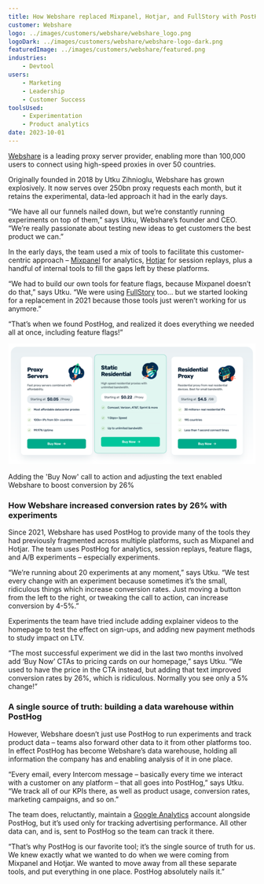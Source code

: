 ```yaml
---
title: How Webshare replaced Mixpanel, Hotjar, and FullStory with PostHog
customer: Webshare
logo: ../images/customers/webshare/webshare_logo.png
logoDark: ../images/customers/webshare/webshare-logo-dark.png
featuredImage: ../images/customers/webshare/featured.png
industries:
    - Devtool
users:
    - Marketing
    - Leadership
    - Customer Success
toolsUsed:
    - Experimentation
    - Product analytics
date: 2023-10-01
---
```


[Webshare](https://www.webshare.io/homepage) is a leading proxy server provider, enabling more than 100,000 users to connect using high-speed proxies in over 50 countries. 

Originally founded in 2018 by Utku Zihnioglu, Webshare has grown explosively. It now serves over 250bn proxy requests each month, but it retains the experimental, data-led approach it had in the early days. 

“We have all our funnels nailed down, but we’re constantly running experiments on top of them,” says Utku, Webshare’s founder and CEO. “We’re really passionate about testing new ideas to get customers the best product we can.”

In the early days, the team used a mix of tools to facilitate this customer-centric approach – [Mixpanel](/blog/best-mixpanel-alternatives) for analytics, [Hotjar](/blog/best-hotjar-alternatives) for session replays, plus a handful of internal tools to fill the gaps left by these platforms. 

“We had to build our own tools for feature flags, because Mixpanel doesn’t do that,” says Utku. “We were using [FullStory](/blog/best-fullstory-alternatives) too... but we started looking for a replacement in 2021 because those tools just weren’t working for us anymore.”

“That’s when we found PostHog, and realized it does everything we needed all at once, including feature flags!”

![PostHog webshare pricing experiment](../images/customers/webshare/webshare-pricing.png)
<Caption>Adding the 'Buy Now' call to action and adjusting the text enabled Webshare to boost conversion by 26%</Caption>

### How Webshare increased conversion rates by 26% with experiments

Since 2021, Webshare has used PostHog to provide many of the tools they had previously fragmented across multiple platforms, such as Mixpanel and Hotjar. The team uses PostHog for analytics, session replays, feature flags, and A/B experiments – especially experiments. 

“We’re running about 20 experiments at any moment,” says Utku. “We test every change with an experiment because sometimes it’s the small, ridiculous things which increase conversion rates. Just moving a button from the left to the right, or tweaking the call to action, can increase conversion by 4-5%.”

Experiments the team have tried include adding explainer videos to the homepage to test the effect on sign-ups, and adding new payment methods to study impact on LTV. 

“The most successful experiment we did in the last two months involved add ‘Buy Now’ CTAs to pricing cards on our homepage,” says Utku. “We used to have the price in the CTA instead, but adding that text improved conversion rates by 26%, which is ridiculous. Normally you see only a 5% change!”

<BorderWrapper>
<Quote
    imageSource="/images/customers/utku.jpg"
    size="md"
    name="Utku Zihnioglu"
    title="Founder & CEO, Webshare "
    quote={`“We saw PostHog, and saw that it does everything that we needed, and had all these syncing capabilities too. We just knew right away that it was the right tool for us. We started using all of its capabilities.”`}
/>
</BorderWrapper>

### A single source of truth: building a data warehouse within PostHog

However, Webshare doesn’t just use PostHog to run experiments and track product data – teams also forward other data to it from other platforms too. In effect PostHog has become Webshare’s data warehouse, holding all information the company has and enabling analysis of it in one place. 

“Every email, every Intercom message – basically every time we interact with a customer on any platform – that all goes into PostHog,” says Utku. “We track all of our KPIs there, as well as product usage, conversion rates, marketing campaigns, and so on.” 

The team does, reluctantly, maintain a [Google Analytics](/blog/ga4-alternatives) account alongside PostHog, but it’s used only for tracking advertising performance. All other data can, and is, sent to PostHog so the team can track it there. 

“That’s why PostHog is our favorite tool; it’s the single source of truth for us. We knew exactly what we wanted to do when we were coming from Mixpanel and Hotjar. We wanted to move away from all these separate tools, and put everything in one place. PostHog absolutely nails it.”



